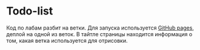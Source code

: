 # Todo-list

Код по лабам разбит на ветки. Для запуска используется [GitHub pages](https://xytyfresch.github.io/todo-list/), деплой на одной из веток.
В тайтле страницы находится информация о том, какая ветка используется для отрисовки.
